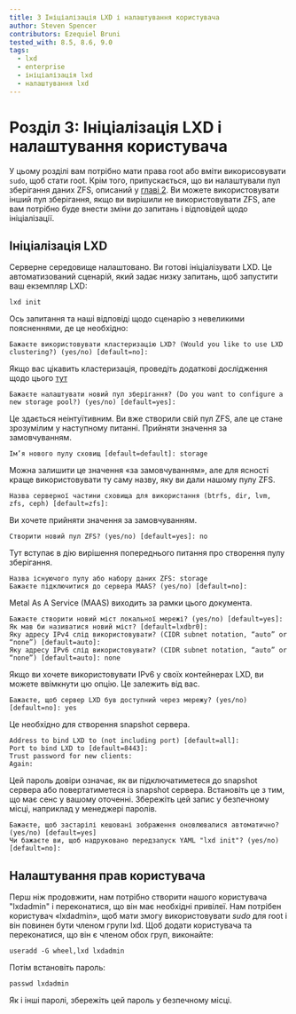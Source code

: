 ```yaml
---
title: 3 Ініціалізація LXD і налаштування користувача
author: Steven Spencer
contributors: Ezequiel Bruni
tested_with: 8.5, 8.6, 9.0
tags:
  - lxd
  - enterprise
  - ініціалізація lxd
  - налаштування lxd
---
```


# Розділ 3: Ініціалізація LXD і налаштування користувача

У цьому розділі вам потрібно мати права root або вміти викорисовувати `sudo`, щоб стати root. Крім того, припускається, що ви налаштували пул зберігання даних ZFS, описаний у [главі 2](02-zfs_setup). Ви можете використовувати інший пул зберігання, якщо ви вирішили не використовувати ZFS, але вам потрібно буде внести зміни до запитань і відповідей щодо ініціалізації.

## Ініціалізація LXD

Серверне середовище налаштовано. Ви готові ініціалізувати LXD. Це автоматизований сценарій, який задає низку запитань, щоб запустити ваш екземпляр LXD:

```
lxd init
```

Ось запитання та наші відповіді щодо сценарію з невеликими поясненнями, де це необхідно:

```
Бажаєте використовувати кластеризацію LXD? (Would you like to use LXD clustering?) (yes/no) [default=no]:
```

Якщо вас цікавить кластеризація, проведіть додаткові дослідження щодо цього [тут](https://linuxcontainers.org/lxd/docs/master/clustering/)

```
Бажаєте налаштувати новий пул зберігання? (Do you want to configure a new storage pool?) (yes/no) [default=yes]:
```

Це здається неінтуїтивним. Ви вже створили свій пул ZFS, але це стане зрозумілим у наступному питанні. Прийняти значення за замовчуванням.

```
Ім’я нового пулу сховищ [default=default]: storage
```

Можна залишити це значення «за замовчуванням», але для ясності краще використовувати ту саму назву, яку ви дали нашому пулу ZFS.

```
Назва серверної частини сховища для використання (btrfs, dir, lvm, zfs, ceph) [default=zfs]:
```

Ви хочете прийняти значення за замовчуванням.

```
Створити новий пул ZFS? (yes/no) [default=yes]: no
```

Тут вступає в дію вирішення попереднього питання про створення пулу зберігання.

```
Назва існуючого пулу або набору даних ZFS: storage
Бажаєте підключитися до сервера MAAS? (yes/no) [default=no]:
```

Metal As A Service (MAAS) виходить за рамки цього документа.

```
Бажаєте створити новий міст локальної мережі? (yes/no) [default=yes]:
Як мав би називатися новий міст? [default=lxdbr0]: 
Яку адресу IPv4 слід використовувати? (CIDR subnet notation, “auto” or “none”) [default=auto]:
Яку адресу IPv6 слід використовувати? (CIDR subnet notation, “auto” or “none”) [default=auto]: none
```

Якщо ви хочете використовувати IPv6 у своїх контейнерах LXD, ви можете ввімкнути цю опцію. Це залежить від вас.

```
Бажаєте, щоб сервер LXD був доступний через мережу? (yes/no) [default=no]: yes
```

Це необхідно для створення snapshot сервера.

```
Address to bind LXD to (not including port) [default=all]:
Port to bind LXD to [default=8443]:
Trust password for new clients:
Again:
```

Цей пароль довіри означає, як ви підключатиметеся до snapshot сервера або повертатиметеся із snapshot сервера. Встановіть це з тим, що має сенс у вашому оточенні. Збережіть цей запис у безпечному місці, наприклад у менеджері паролів.

```
Бажаєте, щоб застарілі кешовані зображення оновлювалися автоматично? (yes/no) [default=yes]
Чи бажаєте ви, щоб надруковано передзапуск YAML "lxd init"? (yes/no) [default=no]:
```

## Налаштування прав користувача

Перш ніж продовжити, нам потрібно створити нашого користувача "lxdadmin" і переконатися, що він має необхідні привілеї. Нам потрібен користувач «lxdadmin», щоб мати змогу використовувати _sudo_ для root і він повинен бути членом групи lxd. Щоб додати користувача та переконатися, що він є членом обох груп, виконайте:

```
useradd -G wheel,lxd lxdadmin
```

Потім встановіть пароль:

```
passwd lxdadmin
```

Як і інші паролі, збережіть цей пароль у безпечному місці.
